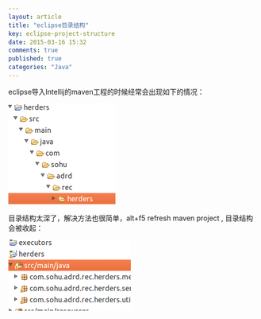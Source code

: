 ```yaml
---
layout: article
title: "eclipse目录结构"
key: eclipse-project-structure
date: 2015-03-16 15:32
comments: true
published: true
categories: "Java"
---
```

  eclipse导入Intellij的maven工程的时候经常会出现如下的情况：

  ![](/assets/images/2015/before_refresh.png)

  目录结构太深了，解决方法也很简单，alt+f5 refresh maven project , 目录结构会被收起：

  ![](/assets/images/2015/after_refresh.png)